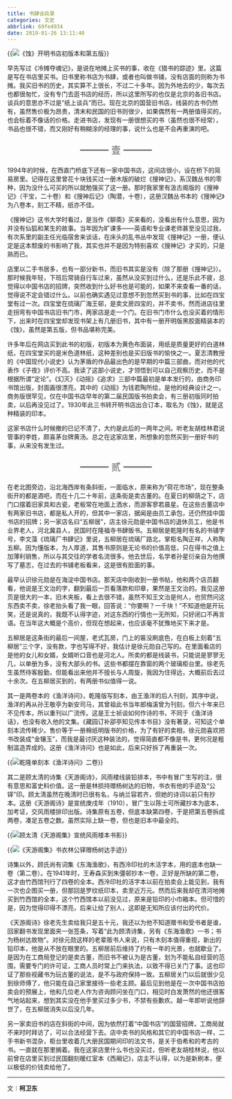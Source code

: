 ```yaml
---
title: 书肆谈兵录
categories: 文史
abbrlink: 69fe4934
date: 2019-01-26 13:11:40
---
```

{{<img src="https://ian2.oss-cn-hangzhou.aliyuncs.com/2019-01-26-051200.jpg" alt="《蚀》开明书店初版本和第五版">}}

早先写过《冷摊夺魂记》，是说在地摊上买书的事，收在《猎书的踪迹》里。这篇是写在书店里买书。旧书里称书店为书肆，或者也叫做书铺，没有店面的则称为书摊。我买旧书的历史，其实算不上很长，不过二十多年。因为外地去的少，每次去也都很匆忙，没有专门去逛书店的经历，所以这里所写的也仅是北京的各旧书店。谈兵的意思亦不过是“纸上谈兵”而已。现在北京的国营旧书店，线装的古书仍然有，虽然售价极为昂贵，清末和民国的旧书则很少，如果偶然有一两册值得买的，也会标着不像话的价格。走进书店，发现有一册很想买的书（虽然也很不经常），书品也很不错，而又刚好有稍糊涂的经理的事，说什么也是不会再重演的吧。

<p style="font-size: 22px;color:#5B5C5D;text-align: center;">━━━ 壹 ━━━</p>

1994年的时候，在西直门桥底下还有一家中国书店，这间店很小，设在桥下的简易房里。记得在这里曾花十块钱买过一册木版的破烂《搜神记》，系汉魏丛书的零种，因为没什么可买的所以就勉强买了这一册。那时我家里有汲古阁版的《搜神记》（干宝，二十卷）和《搜神后记》（陶潜，十卷），这册汉魏丛书本的《搜神记》为八卷本，刻工不精，纸亦不佳。

《搜神记》这书大学时看过，是当作《聊斋》买来看的，没看出有什么意思，因为并没有仙狐和某生的故事。当年因为旷课多——英语和专业课老师甚至没见过我，有次系里的副主任光临宿舍来谈话，在床头的乱书丛中发现《搜神记》一册，便认定是这本颓废的书影响了我，其实也并不是因为特别喜欢《搜神记》才买的，只是熟而已。

店里以二手书居多，也有一部分新书，而旧书其实是没有（除了那册《搜神记》）。那时候我年轻，下班后常骑自行车过来，虽然从没买到过什么，还是乐此不疲，总觉得以中国书店的招牌，突然收到什么好书也是可能的，如果不来查看一番的话，觉得说不定会错过什么。以前也确实遇见过意想不到忽然买到书的事，比如在四宝堂有过一次。四宝堂在琉璃厂海王邨，是卖文房四宝的，并不卖书，然而进店往里走拐弯有中国书店旧书门市，两家店是走一个门。在旧书门市什么也没买着的情形下，出来时在四宝堂却发现书架上有几册旧书，其中有一册开明版黑胶面精装本的《蚀》，虽然是第五版，但书品堪称完美。

许多年后在网店买到此书的初版，初版本为黄色布面装，用纸是质量更好的白道林纸，在四宝堂买的是米色道林纸，这种差别也是买旧版书的愉快之一。夏志清教授的《中国现代小说史》认为茅盾的作品最出色的是早期的中篇三部曲，而对他的代表作《子夜》评价不高。我读了这部小说史，才领悟到可以自己观察历史，而不是根据所谓“定论”。《幻灭》《动摇》《追求》三部中篇最初是单本发行的，由商务印书馆出版，封面画很漂亮，其中的《动摇》为钱君陶所绘，是他的经典设计之一。商务版很罕见，仅在中国书店早年的第二届民国版书拍卖会，有三册初版同时拍卖，以后再没见过了。1930年此三书转开明书店出合订本，取名为《蚀》，就是这种精装的印本。

这家书店什么时候撤的已记不清了，大约是此后的一两年之间。听老友胡桂林君说管事的李姓，颇喜茅台牌黄汤。总之在这家店里，所想象的忽然买到一册好书的事，从来没有发生过。

<p style="font-size: 22px;color:#5B5C5D;text-align: center;">━━━ 贰 ━━━</p>

在老北图旁边，沿北海西岸有条斜街，一面临水，原来称为“荷花市场”，现在整条街开的都是酒吧，而在十几二十年前，这条街是卖古董的。在夏日的柳荫之下，店门口摆着旧家具和古瓷，老板常在地面上洒水，而游客寥若晨星。在这些古董店中有两家旧书店，都是私人开的，但其中一家店，据闻是由员工承包，还仍然挂中国书店的招牌；另一家店名曰“五柳居”，店主徐元勋是中国书店的退休员工，他是书业界老人，河北冀县人，民国时在隆福寺书肆贩书。五柳居是乾隆时有名的书铺字号，李文藻《琉璃厂书肆记》里说，五柳居在琉璃厂路北，掌柜名陶正祥，人称陶五柳。因为懂版本，为人厚道，其售书原则是无论书的价值高低，只在得书之值上加薄利销售，所以与其交往的学者名流很多。他去世后，名学者孙星衍亲自为他撰写了墓志，在过去的书铺老板看来，这是很有脸面的事。

最早认识徐元勋是在海淀中国书店。那天店中刚收到一册书帖，他和两个店员翻看，他说是王文治的字，翻到最后一页看落款和印章，果然是王文治的。我见这册页是很大的一本，旧木夹板，看上去很不错，虽然不知王文治是何人，也贸然问这东西卖不卖，徐老抬头看了我一眼，回答说：“你要啊？一千块！”不知道他是开玩笑，还是说真的，我既不认得字迹，对这东西的行情也一无所知，只好闭口不再言语。在当年这大概是个高价，但现在想起来，也应该毫不犹豫地买下来才是。

五柳居是这条街的最后一间屋，老式瓦房，门上的匾没刷底色，在白板上刻着“五柳居”三个字，没有款，字也写得不好，我估计是徐元勋自己写的。在里面看店的是他的女儿和女婿，女婿听口音也是河北人。所卖的都是线装书，只能说是寥寥无几，以单册为多，没有大部头的书。这些书都摆在靠窗的两个玻璃柜台里。徐老先生虽然待客殷勤，但能看出来他并不擅长与人周旋，我因为住得远，大概前后去过十余次。在五柳居买到的，有两册书似值得一说。

其一是两卷本的《渔洋诗问》，乾隆版写刻本，由王渔洋的后人刊刻，其序中说，渔洋的再从孙王敬亭为新安司马，其曾祖此书当年郎梅溪曾为刊刻，但六十年来已不见传本，所以重刊以广流传。这是王士祯谈如何作诗的书，不同于《渔洋诗话》，也没有收入他的文集。《藏园订补郘亭知见传本书目》没有著录，可知这个单刻本流传稀少。售价等于一册棉纸明版书的价格，为了有好的卖相，徐元勋喜欢把书改装成“金镶玉”，而我是最讨厌这种装法的，觉得简直都不像是书，更何况是粗制滥造弄成的。这册《渔洋诗问》也是如此，后来只好拆了再重装一次。

{{<img src="https://ian2.oss-cn-hangzhou.aliyuncs.com/2019-01-26-051312.jpg" alt="乾隆单刻本《渔洋诗问》二卷">}}

其二是顾太清的诗集《天游阁诗》，风雨楼线装铅排本，书中有冒广生写的注，很有意思和富史料价值。这一册是林损持赠杨树达的旧物，书衣有他的手迹及“公铎”印。顾太清虽然在晚清时已很有名，与纳兰容若齐，但她的诗词以前只有抄本。这册《天游阁诗》是宣统庚戌年（1910），冒广生以陈士可所藏抄本为底本，加考证，交风雨楼排印出版。诗集原有五卷，但底本缺第四卷，于是把第五卷拆成两卷，凑足五卷之数。虽然实际上缺一卷，但也是旧本中最全的。

{{<img src="https://ian2.oss-cn-hangzhou.aliyuncs.com/2019-01-26-051331.jpg" alt="顾太清《天游阁集》宣统风雨楼本书影">}}

{{<img src="https://ian2.oss-cn-hangzhou.aliyuncs.com/2019-01-26-051347.jpg" alt="《天游阁集》书衣林公铎赠杨树达手迹">}}

诗集以外，顾氏尚有词集《东海渔歌》，有西泠印社的木活字本，用的底本也缺一卷（第二卷）。在1941年时，王寿森买到朱彊邨抄本一卷，正好是所缺的第二卷，这才由竹西馆刊行了四卷的全本。西泠印社的活字本以前在拍卖会上能见到，我有一次也企图买一册，但那回是罗纹纸印本，卖至近万元。然而后来我却在清河地摊买到竹西馆的全本，这个竹西馆本以前没见过，原来是铅印的小巾箱本。但可惜的是，因为觉得印得不漂亮，后来让给了别人，这即是无知所应该付出的代价。

《天游阁诗》徐老先生卖给我只是五十元，我还以为他不知道赠书和受书者是谁，回家翻书发现里面夹一张签条，写着“此为顾清诗集，另有《东海渔歌》一书；书为杨树达故物”。对徐元勋这样的老辈贩书人来说，只有木刻本值得重视，新出的铅印本，他是从不放在眼里的。五柳居前后维持了约有一年的光景，也就歇业了。是因为在工商局登记的是卖古董，而旧书不被认为是古董，划为不能私自经营的范围，需要专门的许可证，工商人员时常上门来执法，以致不得已关门了事。这也印证了那些视藏书为玩古董的说法，是不与政府保持一致。五柳居关门以后就很少见到徐师傅了，他只能在自己家里接待一些老主顾。最后见到他是在一次中国书店拍卖会的预展上，他和几位老人作为咨询顾问坐在门口，相见时白发萧然的他还很客气地站起来，想到其实没在他手里买过多少书，不禁有些歉疚。越一年即听说他辞世了，在五柳居消失以后没几年。

另一家卖旧书的店在斜街的中间，因为依然打着“中国书店”的国营招牌，工商局就不来时时拜访了，可以合法经营下去。店中卖书的风格和其它的中国书店一样，二手书新书混杂，柜台里收着几大册民国期间印的法文书，是关于伯希和的考古的书。一直就在那里搁着。我在这家店里什么书也没买过，但听老友胡桂林说，他以前曾在店里买到过民国翻刻暖红室本《西厢记》，店主不认得，以为是新刷本，便以极低的价钱卖给他了。

---
文︱**柯卫东**